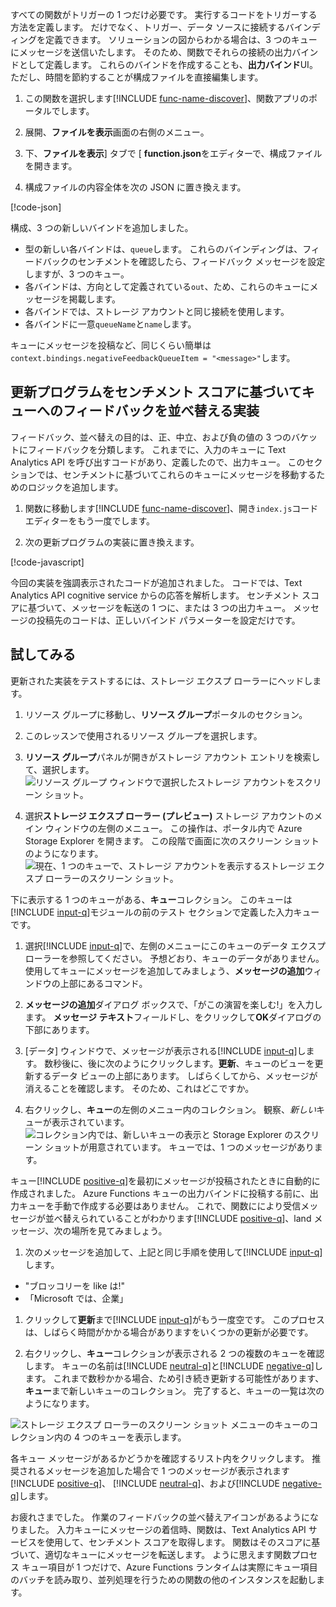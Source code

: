 すべての関数がトリガーの 1 つだけ必要です。 実行するコードをトリガーする方法を定義します。 だけでなく、トリガー、データ ソースに接続するバインディングを定義できます。 ソリューションの図からわかる場合は、3 つのキューにメッセージを送信いたします。 そのため、関数でそれらの接続の出力バインドとして定義します。 これらのバインドを作成することも、**出力バインド**UI。 ただし、時間を節約することが構成ファイルを直接編集します。

1. この関数を選択します[!INCLUDE [func-name-discover](./func-name-discover.md)]、関数アプリのポータルでします。

1. 展開、**ファイルを表示**画面の右側のメニュー。

1. 下、**ファイルを表示**] タブで [ **function.json**をエディターで、構成ファイルを開きます。

1. 構成ファイルの内容全体を次の JSON に置き換えます。

[!code-json[](../code/function.json)]

構成、3 つの新しいバインドを追加しました。

- 型の新しい各バインドは、`queue`します。 これらのバインディングは、フィードバックのセンチメントを確認したら、フィードバック メッセージを設定しますが、3 つのキュー。
- 各バインドは、方向として定義されている`out`、ため、これらのキューにメッセージを掲載します。
- 各バインドでは、ストレージ アカウントと同じ接続を使用します。
- 各バインドに一意`queueName`と`name`します。

キューにメッセージを投稿など、同じくらい簡単は`context.bindings.negativeFeedbackQueueItem = "<message>"`します。

## <a name="update-implementation-to-sort-feedback-into-queues-based-on-sentiment-score"></a>更新プログラムをセンチメント スコアに基づいてキューへのフィードバックを並べ替える実装

フィードバック、並べ替えの目的は、正、中立、および負の値の 3 つのバケットにフィードバックを分類します。 これまでに、入力のキューに Text Analytics API を呼び出すコードがあり、定義したので、出力キュー。 このセクションでは、センチメントに基づいてこれらのキューにメッセージを移動するためのロジックを追加します。

1. 関数に移動します[!INCLUDE [func-name-discover](./func-name-discover.md)]、開き`index.js`コード エディターをもう一度でします。

1. 次の更新プログラムの実装に置き換えます。

[!code-javascript[](../code/discover-sentiment+sort.js?highlight=25-48)]

今回の実装を強調表示されたコードが追加されました。 コードでは、Text Analytics API cognitive service からの応答を解析します。 センチメント スコアに基づいて、メッセージを転送の 1 つに、または 3 つの出力キュー。 メッセージの投稿先のコードは、正しいバインド パラメーターを設定だけです。

## <a name="try-it-out"></a>試してみる

更新された実装をテストするには、ストレージ エクスプ ローラーにヘッドします。

1. リソース グループに移動し、**リソース グループ**ポータルのセクション。

1. このレッスンで使用されるリソース グループを選択します。

1. **リソース グループ**パネルが開きがストレージ アカウント エントリを検索して、選択します。
    ![リソース グループ ウィンドウで選択したストレージ アカウントをスクリーン ショット。](../media/select-storage-account.png)

1. 選択**ストレージ エクスプ ローラー (プレビュー)** ストレージ アカウントのメイン ウィンドウの左側のメニュー。  この操作は、ポータル内で Azure Storage Explorer を開きます。 この段階で画面に次のスクリーン ショットのようになります。
    ![現在、1 つのキューで、ストレージ アカウントを表示するストレージ エクスプ ローラーのスクリーン ショット。](../media/storage-explorer-menu-inputq.png)

下に表示する 1 つのキューがある、**キュー**コレクション。 このキューは[!INCLUDE [input-q](./q-name-input.md)]モジュールの前のテスト セクションで定義した入力キューです。

1. 選択[!INCLUDE [input-q](./q-name-input.md)]で、左側のメニューにこのキューのデータ エクスプ ローラーを参照してください。 予想どおり、キューのデータがありません。 使用してキューにメッセージを追加してみましょう、**メッセージの追加**ウィンドウの上部にあるコマンド。

1. **メッセージの追加**ダイアログ ボックスで、「がこの演習を楽しむ!」を入力します。 **メッセージ テキスト**フィールドし、をクリックして**OK**ダイアログの下部にあります。

1. [データ] ウィンドウで、メッセージが表示される[!INCLUDE [input-q](./q-name-input.md)]します。 数秒後に、後に次のようにクリックします。**更新**、キューのビューを更新するデータ ビューの上部にあります。 しばらくしてから、メッセージが消えることを確認します。 そのため、これはどこですか。

1. 右クリックし、**キュー**の左側のメニュー内のコレクション。 観察、*新しい*キューが表示されています。
    ![コレクション内では、新しいキューの表示と Storage Explorer のスクリーン ショットが用意されています。 キューでは、1 つのメッセージがあります。](../media/sa-new-output-q.png)

キュー[!INCLUDE [positive-q](./q-name-positive.md)]を最初にメッセージが投稿されたときに自動的に作成されました。 Azure Functions キューの出力バインドに投稿する前に、出力キューを手動で作成する必要はありません。 これで、関数ににより受信メッセージが並べ替えられていることがわかります[!INCLUDE [positive-q](./q-name-positive.md)]、land メッセージ、次の場所を見てみましょう。

1. 次のメッセージを追加して、上記と同じ手順を使用して[!INCLUDE [input-q](./q-name-input.md)]します。

- "ブロッコリーを like は!"
- 「Microsoft では、企業」

1. クリックして**更新**まで[!INCLUDE [input-q](./q-name-input.md)]がもう一度空です。 このプロセスは、しばらく時間がかかる場合がありますをいくつかの更新が必要です。

1. 右クリックし、**キュー**コレクションが表示される 2 つの複数のキューを確認します。 キューの名前は[!INCLUDE [neutral-q](./q-name-neutral.md)]と[!INCLUDE [negative-q](./q-name-negative.md)]します。 これまで数秒かかる場合、ため引き続き更新する可能性があります、**キュー**まで新しいキューのコレクション。 完了すると、キューの一覧は次のようになります。

![ストレージ エクスプ ローラーのスクリーン ショット メニューのキューのコレクション内の 4 つのキューを表示します。](../media/sa-final-q-list.png)

各キュー メッセージがあるかどうかを確認するリスト内をクリックします。 推奨されるメッセージを追加した場合で 1 つのメッセージが表示されます[!INCLUDE [positive-q](./q-name-positive.md)]、 [!INCLUDE [neutral-q](./q-name-neutral.md)]、および[!INCLUDE [negative-q](./q-name-negative.md)]します。

お疲れさまでした。 作業のフィードバックの並べ替えアイコンがあるようになりました。 入力キューにメッセージの着信時、関数は、Text Analytics API サービスを使用して、センチメント スコアを取得します。 関数はそのスコアに基づいて、適切なキューにメッセージを転送します。 ように思えます関数プロセス キュー項目が 1 つだけで、Azure Functions ランタイムは実際にキュー項目のバッチを読み取り、並列処理を行うための関数の他のインスタンスを起動します。